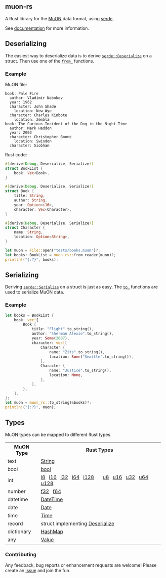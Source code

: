 ## muon-rs

A Rust library for the [MuON](https://github.com/muon-data/muon) data format,
using [serde](https://serde.rs).

See [documentation](https://docs.rs/muon-rs) for more information.

## Deserializing

The easiest way to deserialize data is to derive [`serde::Deserialize`] on
a struct.  Then use one of the [`from_`] functions.

[`serde::Deserialize`]: https://docs.serde.rs/serde/trait.Deserialize.html
[`from_`]: https://docs.rs/muon-rs/latest/muon_rs/index.html#functions

### Example

MuON file:
```muon
book: Pale Fire
  author: Vladimir Nabokov
  year: 1962
  character: John Shade
    location: New Wye
  character: Charles Kinbote
    location: Zembla
book: The Curious Incident of the Dog in the Night-Time
  author: Mark Haddon
  year: 2003
  character: Christopher Boone
    location: Swindon
  character: Siobhan
```

Rust code:
```rust
#[derive(Debug, Deserialize, Serialize)]
struct BookList {
    book: Vec<Book>,
}

#[derive(Debug, Deserialize, Serialize)]
struct Book {
    title: String,
    author: String,
    year: Option<i16>,
    character: Vec<Character>,
}

#[derive(Debug, Deserialize, Serialize)]
struct Character {
    name: String,
    location: Option<String>,
}

let muon = File::open("tests/books.muon")?;
let books: BookList = muon_rs::from_reader(muon)?;
println!("{:?}", books);
```

## Serializing

Deriving [`serde::Serialize`] on a struct is just as easy.  The [`to_`]
functions are used to serialize MuON data.

[`serde::Serialize`]: https://docs.serde.rs/serde/trait.Serialize.html
[`to_`]: https://docs.rs/muon-rs/latest/muon_rs/index.html#functions

### Example

```rust
let books = BookList {
    book: vec![
        Book {
            title: "Flight".to_string(),
            author: "Sherman Alexie".to_string(),
            year: Some(2007),
            character: vec![
                Character {
                    name: "Zits".to_string(),
                    location: Some("Seattle".to_string()),
                },
                Character {
                    name: "Justice".to_string(),
                    location: None,
                },
            ],
        },
    ],
};
let muon = muon_rs::to_string(&books)?;
println!("{:?}", muon);
```

## Types

MuON types can be mapped to different Rust types.

<table>
  <tr>
    <th>MuON Type</th>
    <th>Rust Types</th>
  </tr>
  <tr>
    <td>text</td>
    <td><a href="https://doc.rust-lang.org/std/string/struct.String.html">
        String</a>
    </td>
  </tr>
  <tr>
    <td>bool</td>
    <td><a href="https://doc.rust-lang.org/std/primitive.bool.html">bool</a>
    </td>
  </tr>
  <tr>
    <td>int</td>
    <td><a href="https://doc.rust-lang.org/std/primitive.i8.html">i8</a>
       <a href="https://doc.rust-lang.org/std/primitive.i16.html">i16</a>
       <a href="https://doc.rust-lang.org/std/primitive.i32.html">i32</a>
       <a href="https://doc.rust-lang.org/std/primitive.i64.html">i64</a>
       <a href="https://doc.rust-lang.org/std/primitive.i128.html">i128</a>
       <a href="https://doc.rust-lang.org/std/primitive.u8.html">u8</a>
       <a href="https://doc.rust-lang.org/std/primitive.u16.html">u16</a>
       <a href="https://doc.rust-lang.org/std/primitive.u32.html">u32</a>
       <a href="https://doc.rust-lang.org/std/primitive.u64.html">u64</a>
       <a href="https://doc.rust-lang.org/std/primitive.u128.html">u128</a>
    </td>
  </tr>
  <tr>
    <td>number</td>
    <td><a href="https://doc.rust-lang.org/std/primitive.f32.html">f32</a>
       <a href="https://doc.rust-lang.org/std/primitive.f64.html">f64</a>
    </td>
  </tr>
  <tr>
    <td>datetime</td>
    <td><a href="https://docs.rs/muon_rs/latest/muon-rs/struct.DateTime.html">DateTime</a></td>
  </tr>
  <tr>
    <td>date</td>
    <td><a href="https://docs.rs/muon_rs/latest/muon-rs/struct.Date.html">Date</a></td>
  </tr>
  <tr>
    <td>time</td>
    <td><a href="https://docs.rs/muon_rs/latest/muon-rs/struct.Time.html">Time</a></td>
  </tr>
  <tr>
    <td>record</td>
    <td>struct implementing
        <a href="https://docs.serde.rs/serde/trait.Deserialize.html">
        Deserialize</a>
    </td>
  </tr>
  <tr>
    <td>dictionary</td>
    <td><a href="https://doc.rust-lang.org/std/collections/struct.HashMap.html">
        HashMap</a>
    </td>
  </tr>
  <tr>
    <td>any</td>
    <td><a href="https://docs.rs/muon_rs/latest/muon-rs/enum.Value.html">Value</a></td>
  </tr>
</table>

### Contributing

Any feedback, bug reports or enhancement requests are welcome!
Please create an [issue](https://github.com/muon-data/muon-rs/issues) and join
the fun.
